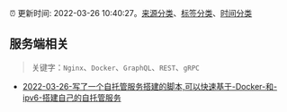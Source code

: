 :alarm_clock: 更新时间: 2022-03-26 10:40:27。[来源分类](../README.md)、[标签分类](../TAGS.md)、[时间分类](../TIMELINE.md)

## 服务端相关


> 关键字：`Nginx`、`Docker`、`GraphQL`、`REST`、`gRPC`



- [2022-03-26-写了一个自托管服务搭建的脚本,可以快速基于-Docker-和-ipv6-搭建自己的自托管服务](https://www.v2ex.com/t/843042) 